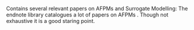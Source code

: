 Contains several relevant papers on AFPMs and Surrogate Modelling:
  The endnote library catalogues a lot of papers on AFPMs . Though not exhaustive it is a good staring point.
